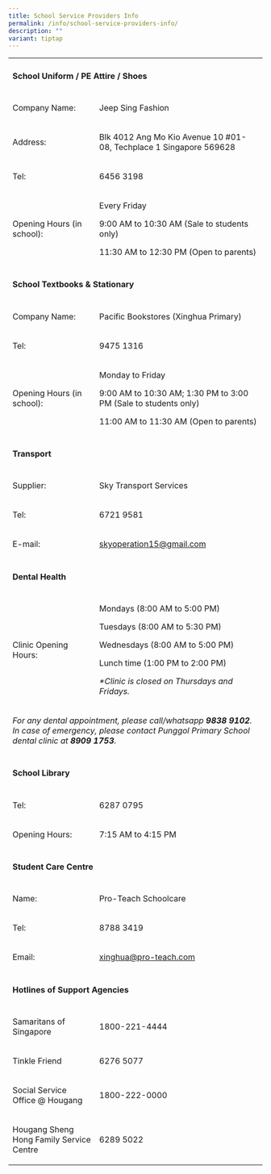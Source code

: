 ```yaml
---
title: School Service Providers Info
permalink: /info/school-service-providers-info/
description: ""
variant: tiptap
---
```

<table style="minWidth: 50px">
<colgroup>
<col>
<col>
</colgroup>
<tbody>
<tr>
<td rowspan="1" colspan="2">
<h4>School Uniform / PE Attire / Shoes</h4>
</td>
</tr>
<tr>
<td rowspan="1" colspan="1">
<p>Company Name:</p>
</td>
<td rowspan="1" colspan="1">
<p>Jeep Sing Fashion</p>
</td>
</tr>
<tr>
<td rowspan="1" colspan="1">
<p>Address:</p>
</td>
<td rowspan="1" colspan="1">
<p>Blk 4012 Ang Mo Kio Avenue 10 #01-08, Techplace 1 Singapore 569628</p>
</td>
</tr>
<tr>
<td rowspan="1" colspan="1">
<p>Tel:</p>
</td>
<td rowspan="1" colspan="1">
<p>6456 3198</p>
</td>
</tr>
<tr>
<td rowspan="1" colspan="1">
<p>Opening Hours (in school):</p>
</td>
<td rowspan="1" colspan="1">
<p>Every Friday</p>
<p>9:00 AM to 10:30 AM (Sale to students only)</p>
<p>11:30 AM to 12:30 PM (Open to parents)</p>
</td>
</tr>
<tr>
<td rowspan="1" colspan="2">
<p></p>
<h4>School Textbooks &amp; Stationary</h4>
</td>
</tr>
<tr>
<td rowspan="1" colspan="1">
<p>Company Name:</p>
</td>
<td rowspan="1" colspan="1">
<p>Pacific Bookstores (Xinghua Primary)</p>
</td>
</tr>
<tr>
<td rowspan="1" colspan="1">
<p>Tel:</p>
</td>
<td rowspan="1" colspan="1">
<p>9475 1316</p>
</td>
</tr>
<tr>
<td rowspan="1" colspan="1">
<p>Opening Hours (in school):</p>
</td>
<td rowspan="1" colspan="1">
<p>Monday to Friday</p>
<p>9:00 AM to 10:30 AM; 1:30 PM to 3:00 PM (Sale to students only)</p>
<p>11:00 AM to 11:30 AM (Open to parents)</p>
</td>
</tr>
<tr>
<td rowspan="1" colspan="2">
<p></p>
<h4>Transport</h4>
</td>
</tr>
<tr>
<td rowspan="1" colspan="1">
<p>Supplier:</p>
</td>
<td rowspan="1" colspan="1">
<p>Sky Transport Services</p>
</td>
</tr>
<tr>
<td rowspan="1" colspan="1">
<p>Tel:</p>
</td>
<td rowspan="1" colspan="1">
<p>6721 9581</p>
</td>
</tr>
<tr>
<td rowspan="1" colspan="1">
<p>E-mail:</p>
</td>
<td rowspan="1" colspan="1">
<p><a href="mailto:skyoperation15@gmail.com" rel="noopener noreferrer nofollow" target="_blank">skyoperation15@gmail.com</a>
</p>
</td>
</tr>
<tr>
<td rowspan="1" colspan="2">
<p></p>
<h4>Dental Health</h4>
</td>
</tr>
<tr>
<td rowspan="1" colspan="1">
<p>Clinic Opening Hours:</p>
</td>
<td rowspan="1" colspan="1">
<p>Mondays (8:00 AM to 5:00 PM)</p>
<p>Tuesdays (8:00 AM to 5:30 PM)</p>
<p>Wednesdays (8:00 AM to 5:00 PM)</p>
<p>Lunch time (1:00 PM to 2:00 PM)</p>
<p><em>*Clinic is closed on Thursdays and Fridays.</em>
</p>
</td>
</tr>
<tr>
<td rowspan="1" colspan="2">
<p><em>For any dental appointment, please call/whatsapp </em><strong><em>9838 9102</em></strong><em>. In case of emergency, please contact Punggol Primary School dental clinic at </em><strong><em>8909 1753</em></strong><em>.</em>
</p>
</td>
</tr>
<tr>
<td rowspan="1" colspan="2">
<p></p>
<h4>School Library</h4>
</td>
</tr>
<tr>
<td rowspan="1" colspan="1">
<p>Tel:</p>
</td>
<td rowspan="1" colspan="1">
<p>6287 0795</p>
</td>
</tr>
<tr>
<td rowspan="1" colspan="1">
<p>Opening Hours:</p>
</td>
<td rowspan="1" colspan="1">
<p>7:15 AM to 4:15 PM</p>
</td>
</tr>
<tr>
<td rowspan="1" colspan="2">
<p></p>
<h4>Student Care Centre</h4>
</td>
</tr>
<tr>
<td rowspan="1" colspan="1">
<p>Name:</p>
</td>
<td rowspan="1" colspan="1">
<p>Pro-Teach Schoolcare</p>
</td>
</tr>
<tr>
<td rowspan="1" colspan="1">
<p>Tel:</p>
</td>
<td rowspan="1" colspan="1">
<p>8788 3419</p>
</td>
</tr>
<tr>
<td rowspan="1" colspan="1">
<p>Email:</p>
</td>
<td rowspan="1" colspan="1">
<p><a href="mailto:xinghua@pro-teach.com" rel="noopener noreferrer nofollow" target="_blank">xinghua@pro-teach.com</a>
</p>
</td>
</tr>
<tr>
<td rowspan="1" colspan="2">
<p></p>
<h4>Hotlines of Support Agencies</h4>
</td>
</tr>
<tr>
<td rowspan="1" colspan="1">
<p>Samaritans of Singapore</p>
</td>
<td rowspan="1" colspan="1">
<p>1800-221-4444</p>
</td>
</tr>
<tr>
<td rowspan="1" colspan="1">
<p>Tinkle Friend</p>
</td>
<td rowspan="1" colspan="1">
<p>6276 5077</p>
</td>
</tr>
<tr>
<td rowspan="1" colspan="1">
<p>Social Service Office @ Hougang</p>
</td>
<td rowspan="1" colspan="1">
<p>1800-222-0000</p>
</td>
</tr>
<tr>
<td rowspan="1" colspan="1">
<p>Hougang Sheng Hong Family Service Centre</p>
</td>
<td rowspan="1" colspan="1">
<p>6289 5022</p>
</td>
</tr>
</tbody>
</table>
<p></p>
<p></p>
<p></p>